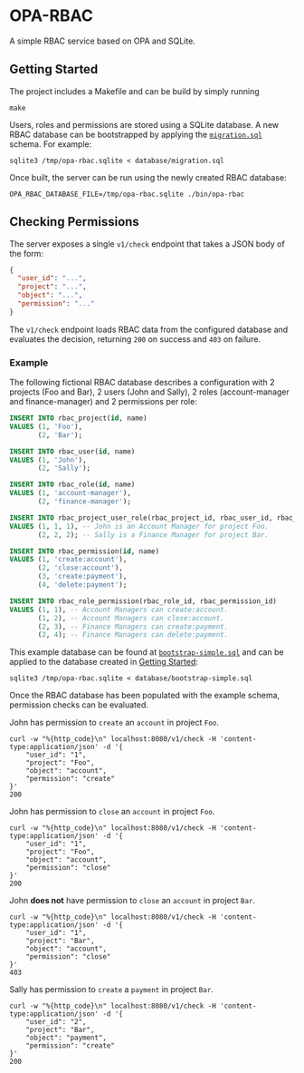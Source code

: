 # OPA-RBAC

A simple RBAC service based on OPA and SQLite.

## Getting Started

The project includes a Makefile and can be build by simply running

```shell
make
```

Users, roles and permissions are stored using a SQLite database. A new RBAC
database can be bootstrapped by applying the 
[`migration.sql`](https://github.com/progbits/opa-rbac/blob/main/database/migration.sql)
schema. For example:

```shell
sqlite3 /tmp/opa-rbac.sqlite < database/migration.sql 
```

Once built, the server can be run using the newly created RBAC database:

```shell
OPA_RBAC_DATABASE_FILE=/tmp/opa-rbac.sqlite ./bin/opa-rbac
```

## Checking Permissions

The server exposes a single `v1/check` endpoint that takes a JSON body of the form:

```json
{
  "user_id": "...",
  "project": "...",
  "object": "...",
  "permission": "..."
}
```

The `v1/check` endpoint loads RBAC data from the configured database and
evaluates the decision, returning `200` on success and `403` on failure. 

### Example

The following fictional RBAC database describes a configuration with 2
projects (Foo and Bar), 2 users (John and Sally), 2 roles (account-manager
and finance-manager) and 2 permissions per role:

```sql
INSERT INTO rbac_project(id, name)
VALUES (1, 'Foo'),
       (2, 'Bar');

INSERT INTO rbac_user(id, name)
VALUES (1, 'John'),
       (2, 'Sally');

INSERT INTO rbac_role(id, name)
VALUES (1, 'account-manager'),
       (2, 'finance-manager');

INSERT INTO rbac_project_user_role(rbac_project_id, rbac_user_id, rbac_role_id)
VALUES (1, 1, 1), -- John is an Account Manager for project Foo.
       (2, 2, 2); -- Sally is a Finance Manager for project Bar.

INSERT INTO rbac_permission(id, name)
VALUES (1, 'create:account'),
       (2, 'close:account'),
       (3, 'create:payment'),
       (4, 'delete:payment');

INSERT INTO rbac_role_permission(rbac_role_id, rbac_permission_id)
VALUES (1, 1), -- Account Managers can create:account.
       (1, 2), -- Account Managers can close:account.
       (2, 3), -- Finance Managers can create:payment.
       (2, 4); -- Finance Managers can delete:payment.
```

This example database can be found at [`bootstrap-simple.sql`](https://github.com/progbits/opa-rbac/blob/main/database/bootstrap-simple.sql)
and can be applied to the database created in [Getting Started](#getting-started):

```shell
sqlite3 /tmp/opa-rbac.sqlite < database/bootstrap-simple.sql
```

Once the RBAC database has been populated with the example schema, permission
checks can be evaluated.

John has permission to `create` an `account` in project `Foo`. 

```shell
curl -w "%{http_code}\n" localhost:8080/v1/check -H 'content-type:application/json' -d '{
    "user_id": "1",
    "project": "Foo", 
    "object": "account", 
    "permission": "create"
}'
200
```

John has permission to `close` an `account` in project `Foo`.

```shell
curl -w "%{http_code}\n" localhost:8080/v1/check -H 'content-type:application/json' -d '{
    "user_id": "1",
    "project": "Foo", 
    "object": "account", 
    "permission": "close"
}'
200
```

John __does not__ have permission to `close` an `account` in project `Bar`.

```shell
curl -w "%{http_code}\n" localhost:8080/v1/check -H 'content-type:application/json' -d '{
    "user_id": "1",
    "project": "Bar", 
    "object": "account", 
    "permission": "close"
}'
403
```

Sally has permission to `create` a `payment` in project `Bar`.
```shell
curl -w "%{http_code}\n" localhost:8080/v1/check -H 'content-type:application/json' -d '{
    "user_id": "2",
    "project": "Bar", 
    "object": "payment", 
    "permission": "create"
}'
200
```
